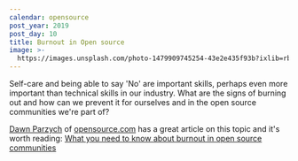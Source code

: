 ```yaml
---
calendar: opensource
post_year: 2019
post_day: 10
title: Burnout in Open source
image: >-
  https://images.unsplash.com/photo-1479909745254-43e2e435f93b?ixlib=rb-1.2.1&ixid=eyJhcHBfaWQiOjEyMDd9&auto=format&fit=crop&w=3750&q=80
---
```

Self-care and being able to say 'No' are important skills, perhaps even more important than technical skills in our industry. What are the signs of burning out and how can we prevent it for ourselves and in the open source communities we're part of?

[Dawn Parzych](https://opensource.com/users/dawnparzych) of [opensource.com](https://opensource.com/) has a great article on this topic and it's worth reading: [What you need to know about burnout in open source communities](https://opensource.com/article/19/11/burnout-open-source-communities)
